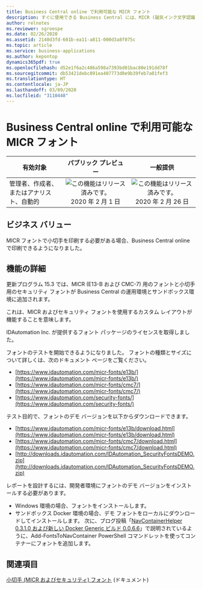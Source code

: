 ```yaml
---
title: Business Central online で利用可能な MICR フォント
description: すぐに使用できる Business Central には、MICR (磁気インク文字認識) フォントがインストールされています。 これらのフォントは、お客様が小切手を印刷する必要がある場合に、小切手レポートの特殊なレイアウトで使用できます。
author: relnotes
ms.reviewer: sgroespe
ms.date: 02/26/2020
ms.assetid: 2140d3fd-601b-ea11-a811-000d3a8f075c
ms.topic: article
ms.service: business-applications
ms.author: kepontop
dynamics365pdf: true
ms.openlocfilehash: d52e1f6a2c486a598a7393bd01bac80e191dd78f
ms.sourcegitcommit: db53421debc891ea407773d0e9b39feb7a01fef3
ms.translationtype: HT
ms.contentlocale: ja-JP
ms.lasthandoff: 03/09/2020
ms.locfileid: "3110448"
---
```

# <a name="micr-fonts-available-in-business-central-online"></a>Business Central online で利用可能な MICR フォント


| 有効対象    |  パブリック プレビュー | 一般提供 | 
| ---------- | :----------: |:----------: |
|管理者、作成者、またはアナリスト、自動的|![この機能はリリース済みです。](/dynamics365-release-plan/media/green-checkmark.png "この機能はリリース済みです。") 2020 年 2 月 1 日| ![この機能はリリース済みです。](/dynamics365-release-plan/media/green-checkmark.png "この機能はリリース済みです。") 2020 年 2 月 26 日|


## <a name="business-value"></a>ビジネス バリュー
<!-- bv start -->
MICR フォントで小切手を印刷する必要がある場合、Business Central online で印刷できるようになりました。
<!-- bv end -->



## <a name="feature-details"></a>機能の詳細
<!--feature detail start -->
更新プログラム 15.3 では、MICR (E13-B および CMC-7) 用のフォントと小切手用のセキュリティ フォントが Business Central の運用環境とサンドボックス環境に追加されます。 

これは、MICR およびセキュリティ フォントを使用するカスタム レイアウトが機能することを意味します。

IDAutomation Inc. が提供するフォント パッケージのライセンスを取得しました。 

フォントのテストを開始できるようになりました。 フォントの種類とサイズについて詳しくは、次のドキュメント ページをご覧ください。

- [https://www.idautomation.com/micr-fonts/e13b/](https://www.idautomation.com/micr-fonts/e13b/)  
- [https://www.idautomation.com/micr-fonts/cmc7/](https://www.idautomation.com/micr-fonts/cmc7/)  
- [https://www.idautomation.com/security-fonts/](https://www.idautomation.com/security-fonts/)  

テスト目的で、フォントのデモ バージョンを以下からダウンロードできます。

- [https://www.idautomation.com/micr-fonts/e13b/download.html](https://www.idautomation.com/micr-fonts/e13b/download.html)   
- [https://www.idautomation.com/micr-fonts/cmc7/download.html](https://www.idautomation.com/micr-fonts/cmc7/download.html)  
- [http://downloads.idautomation.com/IDAutomation_SecurityFontsDEMO.zip](http://downloads.idautomation.com/IDAutomation_SecurityFontsDEMO.zip)   
 
レポートを設計するには、開発者環境にフォントのデモ バージョンをインストールする必要があります。

- Windows 環境の場合、フォントをインストールします。  
- サンドボックス Docker 環境の場合、デモ フォントをローカルにダウンロードしてインストールします。 次に、ブログ投稿「[NavContainerHelper 0.3.1.0 および新しい Docker Generic ビルド 0.0.6.6](https://blogs.msdn.microsoft.com/freddyk/2018/09/03/navcontainerhelper-0-3-1-0-and-a-new-docker-generic-build-0-0-6-6/)」で説明されているように、Add-FontsToNavContainer PowerShell コマンドレットを使ってコンテナーにフォントを追加します。
<!--feature detail end -->










## <a name="see-also"></a>関連項目

[小切手 (MICR およびセキュリティ) フォント](https://docs.microsoft.com/dynamics365/business-central/ui-fonts) (ドキュメント)
